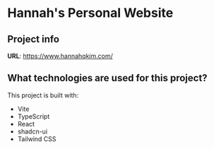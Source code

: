 # Hannah's Personal Website

## Project info

**URL**: https://www.hannahqkim.com/

## What technologies are used for this project?

This project is built with:

- Vite
- TypeScript
- React
- shadcn-ui
- Tailwind CSS
